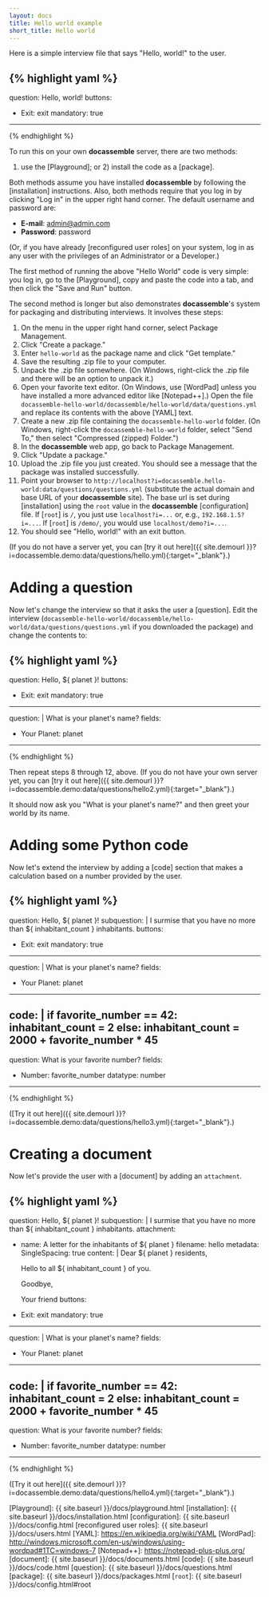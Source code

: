 ```yaml
---
layout: docs
title: Hello world example
short_title: Hello world
---
```


Here is a simple interview file that says "Hello, world!" to the user.

{% highlight yaml %}
---
question: Hello, world!
buttons:
  - Exit: exit
mandatory: true
---
{% endhighlight %}

To run this on your own **docassemble** server, there are two methods:
1) use the [Playground]; or 2) install the code as a [package].

Both methods assume you have installed **docassemble** by following
the [installation] instructions.  Also, both methods require that you
log in by clicking "Log in" in the upper right hand corner.  The
default username and password are:
 
   * **E-mail**: admin@admin.com
   * **Password**: password

(Or, if you have already [reconfigured user roles] on your system, log
in as any user with the privileges of an Administrator or a
Developer.)

The first method of running the above "Hello World" code is very
simple: you log in, go to the [Playground], copy and paste the code
into a tab, and then click the "Save and Run" button.

The second method is longer but also demonstrates **docassemble**'s
system for packaging and distributing interviews.  It involves these
steps:

1. On the menu in the upper right hand corner, select Package Management.
2. Click "Create a package."
3. Enter `hello-world` as the package name and click "Get template."
4. Save the resulting .zip file to your computer.
5. Unpack the .zip file somewhere.  (On Windows, right-click the .zip
   file and there will be an option to unpack it.)
6. Open your favorite text editor.  (On Windows, use [WordPad] unless
   you have installed a more advanced editor like [Notepad++].)  Open
   the file
   `docassemble-hello-world/docassemble/hello-world/data/questions.yml`
   and replace its contents with the above [YAML] text.
7. Create a new .zip file containing the `docassemble-hello-world`
   folder.  (On Windows, right-click the `docassemble-hello-world`
   folder, select "Send To," then select "Compressed (zipped)
   Folder.")
8. In the **docassemble** web app, go back to Package Management.
9. Click "Update a package."
10. Upload the .zip file you just created.  You should see a message
    that the package was installed successfully.
11. Point your browser to
    `http://localhost?i=docassemble.hello-world:data/questions/questions.yml`
    (substitute the actual domain and base URL of your **docassemble**
    site).  The base url is set during [installation] using the `root`
    value in the **docassemble** [configuration] file.  If [`root`] is
    `/`, you just use `localhost?i=...` or, e.g., `192.168.1.5?i=...`.
    If [`root`] is `/demo/`, you would use `localhost/demo?i=...`.
12. You should see "Hello, world!" with an exit button.

(If you do not have a server yet, you can [try it out here]({{ site.demourl }}?i=docassemble.demo:data/questions/hello.yml){:target="_blank"}.)

# Adding a question

Now let's change the interview so that it asks the user a [question].
Edit the interview
(`docassemble-hello-world/docassemble/hello-world/data/questions/questions.yml`
if you downloaded the package) and change the contents to:

{% highlight yaml %}
---
question: Hello, ${ planet }!
buttons:
  - Exit: exit
mandatory: true
---
question: |
  What is your planet's name?
fields:
  - Your Planet: planet
---
{% endhighlight %}

Then repeat steps 8 through 12, above.  (If you do not have your own server yet, you can [try it out here]({{ site.demourl }}?i=docassemble.demo:data/questions/hello2.yml){:target="_blank"}.)

It should now ask you "What is your planet's name?" and then greet
your world by its name.

# Adding some Python code

Now let's extend the interview by adding a [code] section that
makes a calculation based on a number provided by the user.

{% highlight yaml %}
---
question: Hello, ${ planet }!
subquestion: |
  I surmise that you have no more than ${ inhabitant_count }
  inhabitants.
buttons:
  - Exit: exit
mandatory: true
---
question: |
  What is your planet's name?
fields:
  - Your Planet: planet
---
code: |
  if favorite_number == 42:
    inhabitant_count = 2
  else:
    inhabitant_count = 2000 + favorite_number * 45
---
question: What is your favorite number?
fields:
  - Number: favorite_number
    datatype: number
---
{% endhighlight %}

([Try it out here]({{ site.demourl }}?i=docassemble.demo:data/questions/hello3.yml){:target="_blank"}.)

# Creating a document

Now let's provide the user with a [document] by adding an `attachment`.

{% highlight yaml %}
---
question: Hello, ${ planet }!
subquestion: |
  I surmise that you have no more than ${ inhabitant_count }
  inhabitants.
attachment:
  - name: A letter for the inhabitants of ${ planet }
    filename: hello
    metadata:
      SingleSpacing: true
    content: |
      Dear ${ planet } residents,

      Hello to all ${ inhabitant_count } of you.

      Goodbye,

      Your friend
buttons:
  - Exit: exit
mandatory: true
---
question: |
  What is your planet's name?
fields:
  - Your Planet: planet
---
code: |
  if favorite_number == 42:
    inhabitant_count = 2
  else:
    inhabitant_count = 2000 + favorite_number * 45
---
question: What is your favorite number?
fields:
  - Number: favorite_number
    datatype: number
---
{% endhighlight %}

([Try it out here]({{ site.demourl }}?i=docassemble.demo:data/questions/hello4.yml){:target="_blank"}.)

[Playground]: {{ site.baseurl }}/docs/playground.html
[installation]: {{ site.baseurl }}/docs/installation.html
[configuration]: {{ site.baseurl }}/docs/config.html
[reconfigured user roles]: {{ site.baseurl }}/docs/users.html
[YAML]: https://en.wikipedia.org/wiki/YAML
[WordPad]: http://windows.microsoft.com/en-us/windows/using-wordpad#1TC=windows-7
[Notepad++]: https://notepad-plus-plus.org/
[document]: {{ site.baseurl }}/docs/documents.html
[code]: {{ site.baseurl }}/docs/code.html
[question]: {{ site.baseurl }}/docs/questions.html
[package]: {{ site.baseurl }}/docs/packages.html
[`root`]: {{ site.baseurl }}/docs/config.html#root
